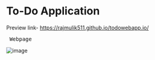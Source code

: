 # To-Do Application

Preview link- https://rajmulik511.github.io/todowebapp.io/  </br>
<pre> Webpage </pre>
![image](https://user-images.githubusercontent.com/86430227/218300370-6f5856ca-c2c2-4f55-b420-ac27937f975d.png)
